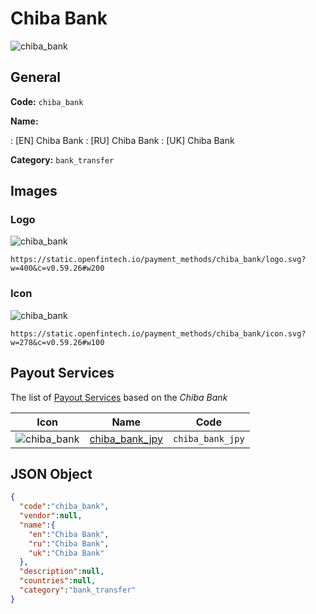 
# Chiba Bank 
![chiba_bank](https://static.openfintech.io/payment_methods/chiba_bank/logo.svg?w=400&c=v0.59.26#w200)  

## General 
**Code:** `chiba_bank` 
 
**Name:** 
 
:	[EN] Chiba Bank 
:	[RU] Chiba Bank 
:	[UK] Chiba Bank 
 
**Category:** `bank_transfer` 
 

## Images 

### Logo 
![chiba_bank](https://static.openfintech.io/payment_methods/chiba_bank/logo.svg?w=400&c=v0.59.26#w200)  

```
https://static.openfintech.io/payment_methods/chiba_bank/logo.svg?w=400&c=v0.59.26#w200
```  

### Icon 
![chiba_bank](https://static.openfintech.io/payment_methods/chiba_bank/icon.svg?w=278&c=v0.59.26#w100)  

```
https://static.openfintech.io/payment_methods/chiba_bank/icon.svg?w=278&c=v0.59.26#w100
```  

## Payout Services 
 
The list of [Payout Services](/payout-services/) based on the _Chiba Bank_ 

|Icon|Name|Code| 
|:---:|:---:|:---:| 
|![chiba_bank](https://static.openfintech.io/payout_methods/chiba_bank/icon.svg?w=278&c=v0.59.26#w40) |[chiba_bank_jpy](/payout-services/chiba_bank_jpy/)|`chiba_bank_jpy`| 
 

## JSON Object 

```json
{
  "code":"chiba_bank",
  "vendor":null,
  "name":{
    "en":"Chiba Bank",
    "ru":"Chiba Bank",
    "uk":"Chiba Bank"
  },
  "description":null,
  "countries":null,
  "category":"bank_transfer"
}
```  
